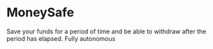 # MoneySafe
Save your funds for a period of time and be able to withdraw after the period has elapsed. Fully autonomous